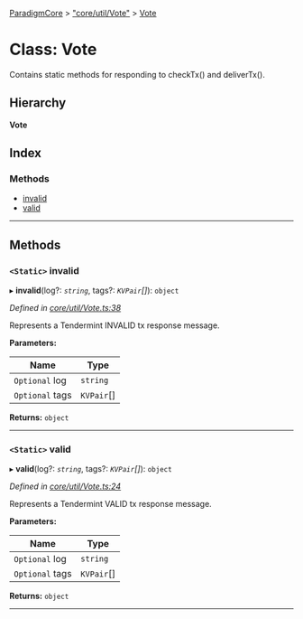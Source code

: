 [ParadigmCore](../README.md) > ["core/util/Vote"](../modules/_core_util_vote_.md) > [Vote](../classes/_core_util_vote_.vote.md)

# Class: Vote

Contains static methods for responding to checkTx() and deliverTx().

## Hierarchy

**Vote**

## Index

### Methods

* [invalid](_core_util_vote_.vote.md#invalid)
* [valid](_core_util_vote_.vote.md#valid)

---

## Methods

<a id="invalid"></a>

### `<Static>` invalid

▸ **invalid**(log?: *`string`*, tags?: *`KVPair`[]*): `object`

*Defined in [core/util/Vote.ts:38](https://github.com/paradigmfoundation/paradigmcore/blob/838c6d3/src/core/util/Vote.ts#L38)*

Represents a Tendermint INVALID tx response message.

**Parameters:**

| Name | Type |
| ------ | ------ |
| `Optional` log | `string` |
| `Optional` tags | `KVPair`[] |

**Returns:** `object`

___
<a id="valid"></a>

### `<Static>` valid

▸ **valid**(log?: *`string`*, tags?: *`KVPair`[]*): `object`

*Defined in [core/util/Vote.ts:24](https://github.com/paradigmfoundation/paradigmcore/blob/838c6d3/src/core/util/Vote.ts#L24)*

Represents a Tendermint VALID tx response message.

**Parameters:**

| Name | Type |
| ------ | ------ |
| `Optional` log | `string` |
| `Optional` tags | `KVPair`[] |

**Returns:** `object`

___

